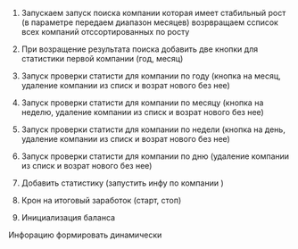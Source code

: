 1) Запускаем запуск поиска компании которая имеет стабильный рост (в параметре передаем диапазон месяцев) возрвращаем ссписок всех компаний отссортированных по росту
2) При возращение результата поиска добавить две кнопки для статистики первой компании (год, месяц)
3) Запуск проверки статисти для компании по году (кнопка на месяц, удаление компании из списк и возрат нового без нее)
3) Запуск проверки статисти для компании по месяцу (кнопка на неделю, удаление компании из списк и возрат нового без нее)
3) Запуск проверки статисти для компании по недели (кнопка на день, удаление компании из списк и возрат нового без нее)
4) Запуск проверки статисти для компании по дню (удаление компании из списк и возрат нового без нее)

3) Добавить статистику (запустить инфу по компании )
6) Крон на итоговый заработок (старт, стоп)
7) Инициализация баланса

Инфорацию формировать динамически 